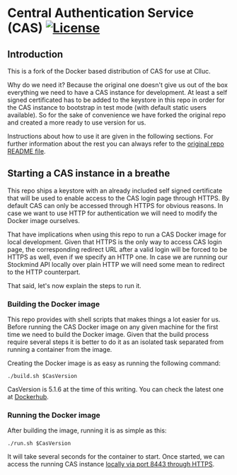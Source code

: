 # Central Authentication Service (CAS) [![License](https://img.shields.io/hexpm/l/plug.svg)](https://github.com/Jasig/cas/blob/master/LICENSE)

## Introduction

This is a fork of the Docker based distribution of CAS for use at Clluc.

Why do we need it? Because the original one doesn't give us out of the box everything we need to have a CAS instance
for development. At least a self signed certificated has to be added to the keystore in this repo in order for the CAS
instance to bootstrap in test mode (with default static users available). So for the sake of convenience we have
forked the original repo and created a more ready to use version for us.

Instructions about how to use it are given in the following sections. For further information about the rest you can
always refer to the [original repo README file](https://github.com/apereo/cas-webapp-docker).

## Starting a CAS instance in a breathe

This repo ships a keystore with an already included self signed certificate that will be used to enable access to
the CAS login page through HTTPS. By default CAS can only be accessed through HTTPS for obvious reasons. In case we
want to use HTTP for authentication we will need to modify the Docker image ourselves.

That have implications when using this repo to run a CAS Docker image for local development. Given that HTTPS is the
only way to access CAS login page, the corresponding redirect URL after a valid login will be forced to be HTTPS as
well, even if we specify an HTTP one. In case we are running our Stockmind API locally over plain HTTP we will need
some mean to redirect to the HTTP counterpart.

That said, let's now explain the steps to run it.

### Building the Docker image

This repo provides with shell scripts that makes things a lot easier for us. Before running the CAS Docker image on
any given machine for the first time we need to build the Docker image. Given that the build process require several
steps it is better to do it as an isolated task separated from running a container from the image.

Creating the Docker image is as easy as running the following command:

```./build.sh $CasVersion```

CasVersion is 5.1.6 at the time of this writing. You can check the latest one at [Dockerhub](https://hub.docker.com/r/apereo/cas/tags/).

### Running the Docker image

After building the image, running it is as simple as this:

```./run.sh $CasVersion```

It will take several seconds for the container to start. Once started, we can access the running CAS instance [locally
via port 8443 through HTTPS](https://localhost:8443/cas).
